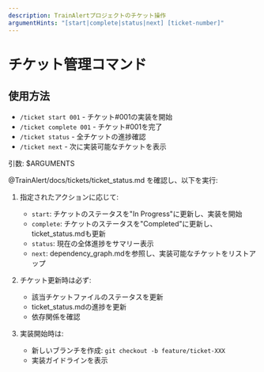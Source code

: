 ```yaml
---
description: TrainAlertプロジェクトのチケット操作
argumentHints: "[start|complete|status|next] [ticket-number]"
---
```


# チケット管理コマンド

## 使用方法
- `/ticket start 001` - チケット#001の実装を開始
- `/ticket complete 001` - チケット#001を完了
- `/ticket status` - 全チケットの進捗確認
- `/ticket next` - 次に実装可能なチケットを表示

引数: $ARGUMENTS

@TrainAlert/docs/tickets/ticket_status.md を確認し、以下を実行:

1. 指定されたアクションに応じて:
   - `start`: チケットのステータスを"In Progress"に更新し、実装を開始
   - `complete`: チケットのステータスを"Completed"に更新し、ticket_status.mdも更新
   - `status`: 現在の全体進捗をサマリー表示
   - `next`: dependency_graph.mdを参照し、実装可能なチケットをリストアップ

2. チケット更新時は必ず:
   - 該当チケットファイルのステータスを更新
   - ticket_status.mdの進捗を更新
   - 依存関係を確認

3. 実装開始時は:
   - 新しいブランチを作成: `git checkout -b feature/ticket-XXX`
   - 実装ガイドラインを表示